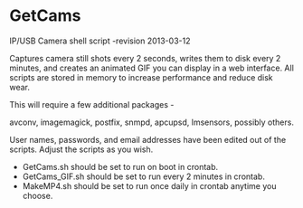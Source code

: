 # GetCams

IP/USB Camera shell script
-revision 2013-03-12

Captures camera still shots every 2 seconds, writes them to disk every 2 minutes, and creates an animated GIF you can display in a web interface. All scripts are stored in memory to increase performance and reduce disk wear.

This will require a few additional packages -

 avconv, imagemagick, postfix, snmpd, apcupsd, lmsensors, possibly others. 

User names, passwords, and email addresses have been edited out of the scripts. Adjust the scripts as you wish.

- GetCams.sh should be set to run on boot in crontab.
- GetCams_GIF.sh should be set to run every 2 minutes in crontab.
- MakeMP4.sh should be set to run once daily in crontab anytime you choose.
